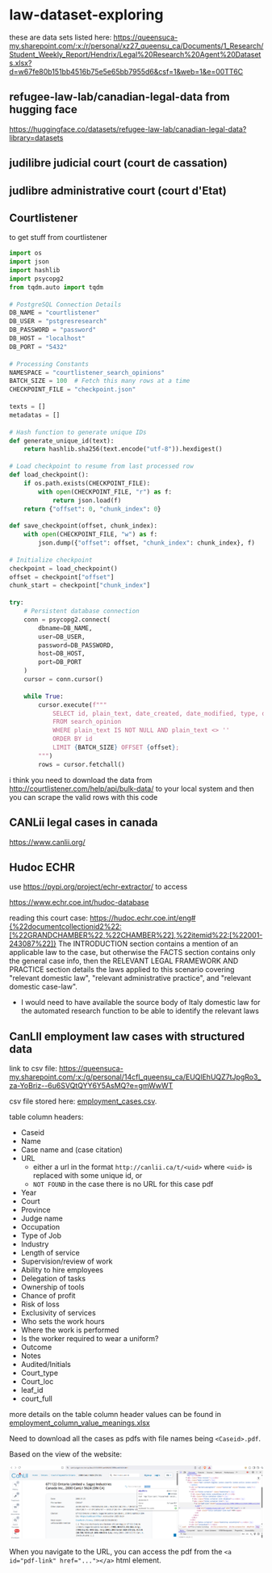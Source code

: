 # law-dataset-exploring

these are data sets listed here: https://queensuca-my.sharepoint.com/:x:/r/personal/xz27_queensu_ca/Documents/1_Research/Student_Weekly_Report/Hendrix/Legal%20Research%20Agent%20Datasets.xlsx?d=w67fe80b151bb4516b75e5e65bb7955d6&csf=1&web=1&e=00TT6C

## refugee-law-lab/canadian-legal-data from hugging face
https://huggingface.co/datasets/refugee-law-lab/canadian-legal-data?library=datasets

## judilibre judicial court (court de cassation)

## judlibre administrative court (court d'Etat)

## Courtlistener
to get stuff from courtlistener
```py
import os
import json
import hashlib
import psycopg2
from tqdm.auto import tqdm

# PostgreSQL Connection Details
DB_NAME = "courtlistener"
DB_USER = "pstgresresearch"
DB_PASSWORD = "password"
DB_HOST = "localhost"
DB_PORT = "5432"

# Processing Constants
NAMESPACE = "courtlistener_search_opinions"
BATCH_SIZE = 100  # Fetch this many rows at a time
CHECKPOINT_FILE = "checkpoint.json"

texts = []
metadatas = []

# Hash function to generate unique IDs
def generate_unique_id(text):
    return hashlib.sha256(text.encode("utf-8")).hexdigest()

# Load checkpoint to resume from last processed row
def load_checkpoint():
    if os.path.exists(CHECKPOINT_FILE):
        with open(CHECKPOINT_FILE, "r") as f:
            return json.load(f)
    return {"offset": 0, "chunk_index": 0}

def save_checkpoint(offset, chunk_index):
    with open(CHECKPOINT_FILE, "w") as f:
        json.dump({"offset": offset, "chunk_index": chunk_index}, f)

# Initialize checkpoint
checkpoint = load_checkpoint()
offset = checkpoint["offset"]
chunk_start = checkpoint["chunk_index"]

try:
    # Persistent database connection
    conn = psycopg2.connect(
        dbname=DB_NAME,
        user=DB_USER,
        password=DB_PASSWORD,
        host=DB_HOST,
        port=DB_PORT
    )
    cursor = conn.cursor()

    while True:
        cursor.execute(f"""
            SELECT id, plain_text, date_created, date_modified, type, download_url, local_path, author_id, author_str, cluster_id 
            FROM search_opinion 
            WHERE plain_text IS NOT NULL AND plain_text <> '' 
            ORDER BY id 
            LIMIT {BATCH_SIZE} OFFSET {offset};
        """)
        rows = cursor.fetchall()
```

i think you need to download the data from http://courtlistener.com/help/api/bulk-data/ to your local system and then you can scrape the valid rows with this code



## CANLii legal cases in canada
https://www.canlii.org/

## Hudoc ECHR

use https://pypi.org/project/echr-extractor/ to access

https://www.echr.coe.int/hudoc-database

reading this court case: https://hudoc.echr.coe.int/eng#{%22documentcollectionid2%22:[%22GRANDCHAMBER%22,%22CHAMBER%22],%22itemid%22:[%22001-243087%22]}
The INTRODUCTION section contains a mention of an applicable law to the case, but otherwise the FACTS section contains only the general case info, then the RELEVANT LEGAL FRAMEWORK AND PRACTICE section details the laws applied to this scenario covering "relevant domestic law", "relevant administrative practice", and "relevant domestic case-law".
- I would need to have available the source body of Italy domestic law for the automated research function to be able to identify the relevant laws


## CanLII employment law cases with structured data

link to csv file: https://queensuca-my.sharepoint.com/:x:/g/personal/14cfl_queensu_ca/EUQlEhUQZ7tJpgRo3_za-YoBriz--6u6SVQtQYY6Y5AsMQ?e=gmWwWT

csv file stored here: [employment_cases.csv](./employment_cases/employment_cases.csv).

table column headers:
- Caseid
- Name
- Case name and (case citation)
- URL
    - either a url in the format `http://canlii.ca/t/<uid>` where `<uid>` is replaced with some unique id, or
    - `NOT FOUND` in the case there is no URL for this case pdf
- Year
- Court
- Province
- Judge name
- Occupation
- Type of Job
- Industry
- Length of service
- Supervision/review of work
- Ability to hire employees
- Delegation of tasks
- Ownership of tools
- Chance of profit
- Risk of loss
- Exclusivity of services
- Who sets the work hours
- Where the work is performed
- Is the worker required to wear a uniform?
- Outcome
- Notes
- Audited\/Initials 
- Court_type
- Court_loc
- leaf_id
- court_full

more details on the table column header values can be found in [employment_column_value_meanings.xlsx](./employment_cases/employment_column_value_meanings.xlsx)

Need to download all the cases as pdfs with file names being `<Caseid>.pdf`.

Based on the view of the website:

![CanLII](./CanLII%20case%20html%20inspection%20for%20pdf-link.png)

When you navigate to the URL, you can access the pdf from the `<a id="pdf-link" href="..."></a>` html element.

